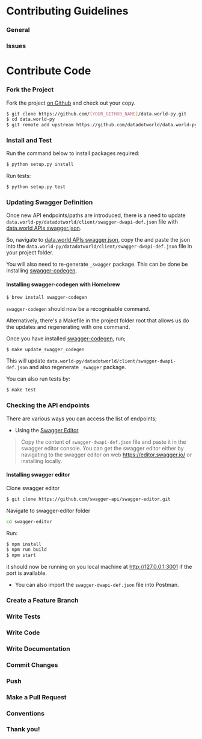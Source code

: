 # Contributing Guidelines

### General
### Issues

# Contribute Code

### Fork the Project

Fork the project [on Github](https://github.com/datadotworld/data.world-py) and check out your copy.

```sh
$ git clone https://github.com/[YOUR_GITHUB_NAME]/data.world-py.git
$ cd data.world-py
$ git remote add upstream https://github.com/datadotworld/data.world-py.git
```

### Install and Test

Run the command below to install packages required:

```sh
$ python setup.py install
```

Run tests:

```sh
$ python setup.py test
```

### Updating Swagger Definition

Once new API endpoints/paths are introduced, there is a need to update `data.world-py/datadotworld/client/swagger-dwapi-def.json` file with [data.world APIs swagger.json](https://api.data.world/v0/swagger.json).

So, navigate to [data.world APIs swagger.json](https://api.data.world/v0/swagger.json), copy the and paste the json into the `data.world-py/datadotworld/client/swagger-dwapi-def.json` file in your project folder.

You will also need to re-generate `_swagger` package. This can be done be installing [swagger-codegen](https://swagger.io/swagger-codegen/).

#### Installing swagger-codegen with Homebrew

```sh
$ brew install swagger-codegen
```

`swagger-codegen` should now be a recognisable command.

Alternatively, there's a Makefile in the project folder root that allows us do the updates and regenerating with one command.

Once you have installed [swagger-codegen](https://swagger.io/swagger-codegen/), run;

```sh
$ make update_swagger_codegen
```

This will update `data.world-py/datadotworld/client/swagger-dwapi-def.json` and also regenerate `_swagger` package.

You can also run tests by:

```sh
$ make test
```

### Checking the API endpoints

There are various ways you can access the list of endpoints;

* Using the [Swagger Editor](https://editor.swagger.io/)

> Copy the content of `swagger-dwapi-def.json` file and paste it in the swagger editor console. You can get the swagger editor either by navigating to the swagger editor on web https://editor.swagger.io/ or installing locally.

#### Installing swagger editor

Clone swagger editor
```sh
$ git clone https://github.com/swagger-api/swagger-editor.git
```
Navigate to swagger-editor folder
```sh
cd swagger-editor
```

Run:
```sh
$ npm install
$ npm run build
$ npm start
```

it should now be running on you local machine at http://127.0.0.1:3001 if the port is available.

* You can also import the `swagger-dwapi-def.json` file into Postman.

### Create a Feature Branch

### Write Tests

### Write Code

### Write Documentation

### Commit Changes

### Push

### Make a Pull Request

### Conventions

### Thank you!